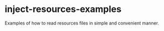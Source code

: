 # inject-resources-examples
Examples of how to read resources files in simple and convenient manner.
